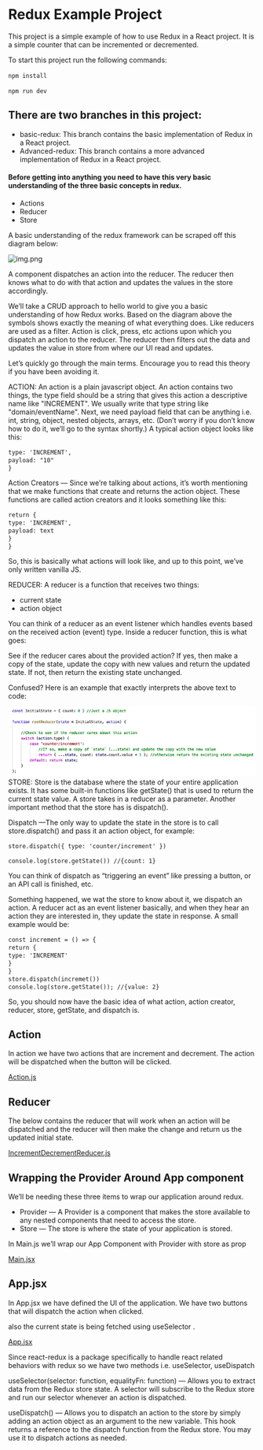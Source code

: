 # Redux Example Project

This project is a simple example of how to use Redux in a React project.
It is a simple counter that can be incremented or decremented.

To start this project run the following commands:

```npm install ```

```npm run dev```


## There are two branches in this project:

- basic-redux: This branch contains the basic implementation of Redux in a React project.
- Advanced-redux: This branch contains a more advanced implementation of Redux in a React project. 



#### Before getting into anything you need to have this very basic understanding of the three basic concepts in redux.

- Actions
- Reducer
- Store

A basic understanding of the redux framework can be scraped off this diagram below:

![img.png](img.png)

A component dispatches an action into the reducer. The reducer then knows what to do with that action and updates the values in the store accordingly.

We’ll take a CRUD approach to hello world to give you a basic understanding of how Redux works. Based on the diagram above the symbols shows exactly the meaning of what everything does. Like reducers are used as a filter. Action is click, press, etc actions upon which you dispatch an action to the reducer. The reducer then filters out the data and updates the value in store from where our UI read and updates.

Let’s quickly go through the main terms. Encourage you to read this theory if you have been avoiding it.

ACTION: An action is a plain javascript object. An action contains two things, the type field should be a string that gives this action a descriptive name like "INCREMENT". We usually write that type string like "domain/eventName". Next, we need payload field that can be anything i.e. int, string, object, nested objects, arrays, etc.
(Don’t worry if you don’t know how to do it, we’ll go to the syntax shortly.) A typical action object looks like this:

```const addTodoAction = {
type: 'INCREMENT',
payload: "10"
}
```
Action Creators — Since we’re talking about actions, it’s worth mentioning that we make functions that create and returns the action object. 
These functions are called action creators and it looks something like this:

```function addTodo(text) {
return {
type: 'INCREMENT',
payload: text
}
}
```
So, this is basically what actions will look like, and up to this point, we’ve only written vanilla JS.

REDUCER: A reducer is a function that receives two things:

- current state
- action object

You can think of a reducer as an event listener which handles events based on the received action (event) type. Inside a reducer function, this is what goes:

See if the reducer cares about the provided action? If yes, then make a copy of the state, update the copy with new values and return the updated state. If not, then return the existing state unchanged.

Confused? Here is an example that exactly interprets the above text to code:

![img_1.png](img_1.png)
STORE: Store is the database where the state of your entire application exists. It has some built-in functions like getState() that is used to return the current state value. A store takes in a reducer as a parameter. Another important method that the store has is dispatch().

Dispatch —The only way to update the state in the store is to call store.dispatch() and pass it an action object, for example:

```
store.dispatch({ type: 'counter/increment' })
```
```
console.log(store.getState()) //{count: 1}
```
You can think of dispatch as “triggering an event” like pressing a button, or an API call is finished, etc.

Something happened, we wat the store to know about it, we dispatch an action. A reducer act as an event listener basically, and when they hear an action they are interested in, they update the state in response. A small example would be:
```
const increment = () => {
return {
type: 'INCREMENT'
}
}
store.dispatch(incremet())
console.log(store.getState()); //{value: 2}

```
So, you should now have the basic idea of what action, action creator, reducer, store, getState, and dispatch is.

## Action 

In action we have two actions that are increment and decrement. The action will be dispatched when the button will be clicked.

[Action.js](src/actions/Actions.js)


## Reducer

The below contains the reducer that will work when an action will be dispatched and the reducer will then make the change and return us the updated initial state.

[IncrementDecrementReducer.js](src/reducers/IncrementDecrementReducer.js)


## Wrapping the Provider Around App component

We’ll be needing these three items to wrap our application around redux.

- Provider — A Provider is a component that makes the store available to any nested components that need to access the store.
- Store — The store is where the state of your application is stored.

In Main.js we’ll wrap our App Component with Provider with store as prop

[Main.jsx](src/Main.jsx)


## App.jsx

In App.jsx we have defined the UI of the application. We have two buttons that will dispatch the action when clicked.

also the current state is being fetched using useSelector .

[App.jsx](src/App.jsx)

Since react-redux is a package specifically to handle react related behaviors with redux so we have two methods i.e. useSelector, useDispatch

useSelector(selector: function, equalityFn: function) — Allows you to extract data from the Redux store state. A selector will subscribe to the Redux store and run our selector whenever an action is dispatched.

useDispatch() — Allows you to dispatch an action to the store by simply adding an action object as an argument to the new variable. This hook returns a reference to the dispatch function from the Redux store. You may use it to dispatch actions as needed.

